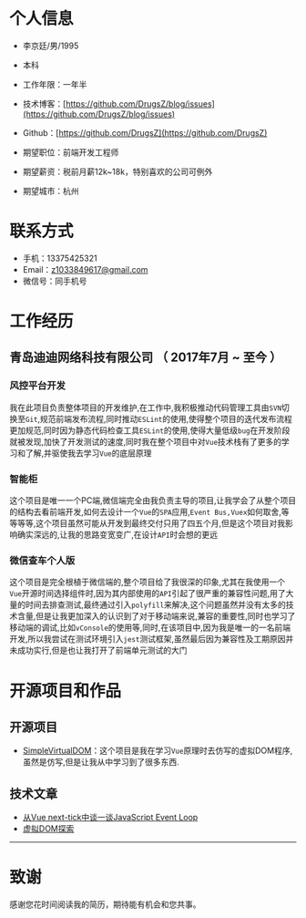 
# 个人信息

 - 李京廷/男/1995
 - 本科
 - 工作年限：一年半
 - 技术博客：[https://github.com/DrugsZ/blog/issues](https://github.com/DrugsZ/blog/issues)
 - Github：[https://github.com/DrugsZ](https://github.com/DrugsZ) 

 - 期望职位：前端开发工程师
 - 期望薪资：税前月薪12k~18k，特别喜欢的公司可例外
 - 期望城市：杭州


# 联系方式

- 手机：13375425321
- Email：z1033849617@gmail.com 
- 微信号：同手机号


# 工作经历

## 青岛迪迪网络科技有限公司 （ 2017年7月 ~ 至今 ）

### 风控平台开发 
我在此项目负责整体项目的开发维护,在工作中,我积极推动代码管理工具由`SVN`切换至`Git`,规范前端发布流程,同时推动`ESLint`的使用,使得整个项目的迭代发布流程更加规范,同时因为静态代码检查工具`ESLint`的使用,使得大量低级`bug`在开发阶段就被发现,加快了开发测试的速度,同时我在整个项目中对`Vue`技术栈有了更多的学习和了解,并驱使我去学习`Vue`的底层原理


### 智能柜

  这个项目是唯一一个PC端,微信端完全由我负责主导的项目,让我学会了从整个项目的结构去看前端开发,如何去设计一个`Vue`的`SPA`应用,`Event Bus,Vuex`如何取舍,等等等等,这个项目虽然可能从开发到最终交付只用了四五个月,但是这个项目对我影响确实深远的,让我的思路变宽变广,在设计`API`时会想的更远

### 微信查车个人版 
这个项目是完全根植于微信端的,整个项目给了我很深的印象,尤其在我使用一个`Vue`开源时间选择组件时,因为其内部使用的`API`引起了很严重的兼容性问题,用了大量的时间去排查测试,最终通过引入`polyfill`来解决,这个问题虽然并没有太多的技术含量,但是让我更加深入的认识到了对于移动端来说,兼容的重要性,同时也学习了移动端的调试,比如`vConsole`的使用等,同时,在该项目中,因为我是唯一的一名前端开发,所以我尝试在测试环境引入`jest`测试框架,虽然最后因为兼容性及工期原因并未成功实行,但是也让我打开了前端单元测试的大门




  
# 开源项目和作品
## 开源项目

  - [SimpleVirtualDOM](https://github.com/DrugsZ/SimpleVirtualDOM)：这个项目是我在学习`Vue`原理时去仿写的虚拟DOM程序,虽然是仿写,但是让我从中学习到了很多东西.

## 技术文章

- [从Vue next-tick中谈一谈JavaScript Event Loop](https://github.com/DrugsZ/blog/issues/4)
- [虚拟DOM探索](https://github.com/DrugsZ/blog/issues/6) 
    
    
---      


# 致谢
感谢您花时间阅读我的简历，期待能有机会和您共事。
    
    
